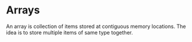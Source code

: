 # Arrays

An array is collection of items stored at contiguous memory locations. The idea is to store multiple items of same type together. 
